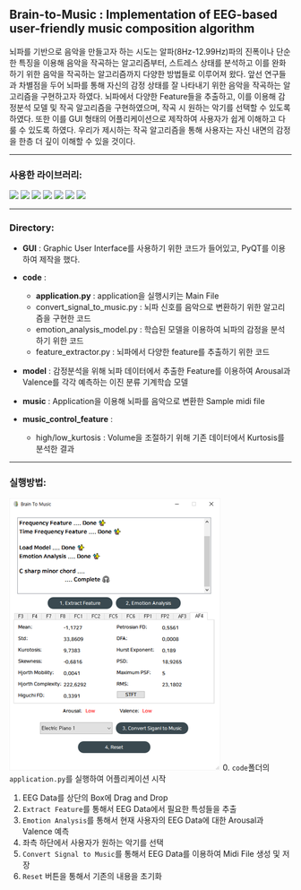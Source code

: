 ## Brain-to-Music : Implementation of EEG-based user-friendly music composition algorithm

뇌파를 기반으로 음악을 만들고자 하는 시도는 알파(8Hz-12.99Hz)파의 진폭이나 단순한 특징을 이용해
음악을 작곡하는 알고리즘부터, 스트레스 상태를 분석하고 이를 완화하기 위한 음악을 작곡하는
알고리즘까지 다양한 방법들로 이루어져 왔다. 앞선 연구들과 차별점을 두어 뇌파를 통해
자신의 감정 상태를 잘 나타내기 위한 음악을 작곡하는 알고리즘을 구현하고자 하였다. 뇌파에서 다양한
Feature들을 추출하고, 이를 이용해 감정분석 모델 및 작곡 알고리즘을 구현하였으며, 작곡 시 원하는
악기를 선택할 수 있도록 하였다. 또한 이를 GUI 형태의 어플리케이션으로 제작하여 사용자가 쉽게
이해하고 다룰 수 있도록 하였다. 우리가 제시하는 작곡 알고리즘을 통해 사용자는 자신 내면의
감정을 한층 더 깊이 이해할 수 있을 것이다. 




----

### 사용한 라이브러리: 
<img src="https://img.shields.io/badge/numpy-1.19.5-yellowgreen"/> 
<img src="https://img.shields.io/badge/pandas-1.2.0-yellowgreen"/> 
<img src="https://img.shields.io/badge/scipy-1.5.4-yellowgreen"/> 
<img src="https://img.shields.io/badge/pyeeg-0.0.2-yellowgreen"/> 
<img src="https://img.shields.io/badge/pycaret-2.3.4-red"/> 
<img src="https://img.shields.io/badge/pretty_midi-0.2.9-red"/> 
<img src="https://img.shields.io/badge/pyqt-5.9.2-blue"/>



----

### Directory: 
- **GUI** : Graphic User Interface를 사용하기 위한 코드가 들어있고, PyQT를 이용하여 제작을 했다.
- **code**  :
    - **application.py** : application을 실행시키는 Main File
    - convert_signal_to_music.py : 뇌파 신호를 음악으로 변환하기 위한 알고리즘을 구현한 코드
    - emotion_analysis_model.py : 학습된 모델을 이용하여 뇌파의 감정을 분석하기 위한 코드
    - feature_extractor.py : 뇌파에서 다양한 feature를 추출하기 위한 코드

- **model** : 감정분석을 위해 뇌파 데이터에서 추출한 Feature를 이용하여 Arousal과 Valence를 각각 예측하는 이진 분류 기계학습 모델
- **music** : Application을 이용해 뇌파를 음악으로 변환한 Sample midi file
- **music_control_feature** :
    - high/low_kurtosis : Volume을 조절하기 위해 기존 데이터에서 Kurtosis를 분석한 결과




----
### 실행방법: 
![](./GUI/gui.png)
0. `code`폴더의 `application.py`를 실행하여 어플리케이션 시작
1. EEG Data를 상단의 Box에 Drag and Drop 
2. `Extract Feature`를 통해서 EEG Data에서 필요한 특성들을 추출 
3. `Emotion Analysis`를 통해서 현재 사용자의 EEG Data에 대한 Arousal과 Valence 예측
4. 좌측 하단에서 사용자가 원하는 악기를 선택 
5. `Convert Signal to Music`를 통해서 EEG Data를 이용하여 Midi File 생성 및 저장
6. `Reset` 버튼을 통해서 기존의 내용을 초기화 



